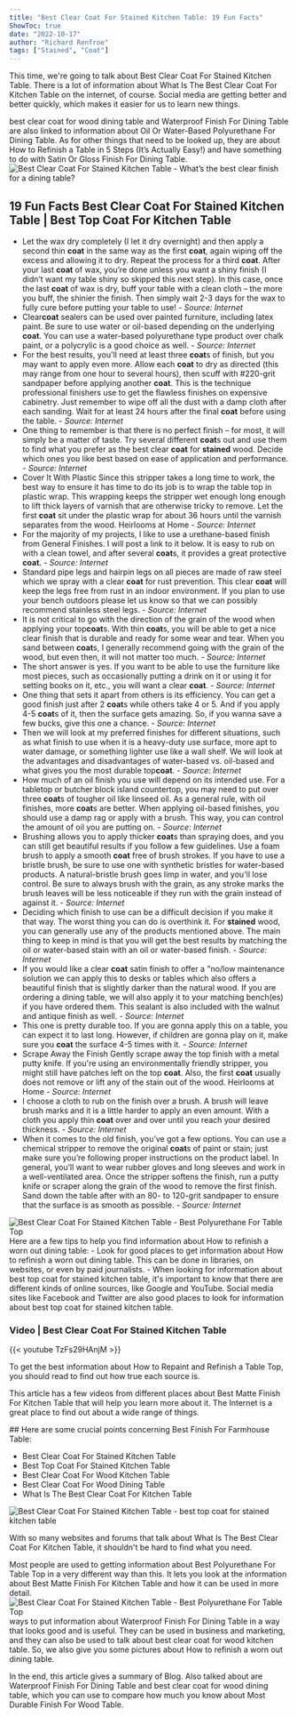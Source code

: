 ```yaml
---
title: "Best Clear Coat For Stained Kitchen Table: 19 Fun Facts"
ShowToc: true 
date: "2022-10-17"
author: "Richard Renfroe" 
tags: ["Stained", "Coat"]
---
```


	
This time, we're going to talk about Best Clear Coat For Stained Kitchen Table. There is a lot of information about What Is The Best Clear Coat For Kitchen Table on the internet, of course. Social media are getting better and better quickly, which makes it easier for us to learn new things.

best clear coat for wood dining table and Waterproof Finish For Dining Table are also linked to information about Oil Or Water-Based Polyurethane For Dining Table. As for other things that need to be looked up, they are about How to Refinish a Table in 5 Steps (It’s Actually Easy!) and have something to do with Satin Or Gloss Finish For Dining Table.
<img loading="lazy" src="https://i.pinimg.com/736x/7c/81/97/7c8197f82c443fe948182d2bf48e2890.jpg" onerror="this.onerror=null;this.src='https://blogger.googleusercontent.com/img/a/AVvXsEhe7F7TRXHtjiKvHb5vS7DmnxvpHiDyoYyYvm1nHB3Qp2_w3BnM6A2eq4v7FYxCC9bfZt3a9vIMtAYEKUiaDQbHMg-ViyGmRIj39MLp0bGFfgfYw1Dc9q_H-T0wiTm3l0Uq42dETrN9eC8aGJ9_IORZsxST1AcLR7np1koOfcc7tnHa4S8Mwz_xD9d0=s16000';" alt="Best Clear Coat For Stained Kitchen Table - What’s the best clear finish for a dining table?" >

## 19 Fun Facts Best Clear Coat For Stained Kitchen Table | Best Top Coat For Kitchen Table
-   Let the wax dry completely (I let it dry overnight) and then apply a second thin **coat** in the same way as the first **coat**, again wiping off the excess and allowing it to dry. Repeat the process for a third **coat**. After your last **coat** of wax, you’re done unless you want a shiny finish (I didn’t want my table shiny so skipped this next step). In this case, once the last **coat** of wax is dry, buff your table with a clean cloth – the more you buff, the shinier the finish. Then simply wait 2-3 days for the wax to fully cure before putting your table to use! - <cite>Source: Internet</cite>
-   Clear**coat** sealers can be used over painted furniture, including latex paint. Be sure to use water or oil-based depending on the underlying **coat**. You can use a water-based polyurethane type product over chalk paint, or a polycrylic is a good choice as well. - <cite>Source: Internet</cite>
-   For the best results, you'll need at least three **coat**s of finish, but you may want to apply even more. Allow each **coat** to dry as directed (this may range from one hour to several hours), then scuff with #220-grit sandpaper before applying another **coat**. This is the technique professional finishers use to get the flawless finishes on expensive cabinetry. Just remember to wipe off all the dust with a damp cloth after each sanding. Wait for at least 24 hours after the final **coat** before using the table. - <cite>Source: Internet</cite>
-   One thing to remember is that there is no perfect finish – for most, it will simply be a matter of taste. Try several different **coat**s out and use them to find what you prefer as the best clear **coat** for **stained** wood. Decide which ones you like best based on ease of application and performance. - <cite>Source: Internet</cite>
-   Cover It With Plastic Since this stripper takes a long time to work, the best way to ensure it has time to do its job is to wrap the table top in plastic wrap. This wrapping keeps the stripper wet enough long enough to lift thick layers of varnish that are otherwise tricky to remove. Let the first **coat** sit under the plastic wrap for about 36 hours until the varnish separates from the wood. Heirlooms at Home - <cite>Source: Internet</cite>
-   For the majority of my projects, I like to use a urethane-based finish from General Finishes. I will post a link to it below. It is easy to rub on with a clean towel, and after several **coat**s, it provides a great protective **coat**. - <cite>Source: Internet</cite>
-   Standard pipe legs and hairpin legs on all pieces are made of raw steel which we spray with a clear **coat** for rust prevention. This clear **coat** will keep the legs free from rust in an indoor environment. If you plan to use your bench outdoors please let us know so that we can possibly recommend stainless steel legs. - <cite>Source: Internet</cite>
-   It is not critical to go with the direction of the grain of the wood when applying your top**coat**s. With thin **coat**s, you will be able to get a nice clear finish that is durable and ready for some wear and tear. When you sand between **coat**s, I generally recommend going with the grain of the wood, but even then, it will not matter too much. - <cite>Source: Internet</cite>
-   The short answer is yes. If you want to be able to use the furniture like most pieces, such as occasionally putting a drink on it or using it for setting books on it, etc., you will want a clear **coat**. - <cite>Source: Internet</cite>
-   One thing that sets it apart from others is its efficiency. You can get a good finish just after 2 **coat**s while others take 4 or 5. And if you apply 4-5 **coat**s of it, then the surface gets amazing. So, if you wanna save a few bucks, give this one a chance. - <cite>Source: Internet</cite>
-   Then we will look at my preferred finishes for different situations, such as what finish to use when it is a heavy-duty use surface, more apt to water damage, or something lighter use like a wall shelf. We will look at the advantages and disadvantages of water-based vs. oil-based and what gives you the most durable top**coat**. - <cite>Source: Internet</cite>
-   How much of an oil finish you use will depend on its intended use. For a tabletop or butcher block island countertop, you may need to put over three **coat**s of tougher oil like linseed oil. As a general rule, with oil finishes, more **coat**s are better. When applying oil-based finishes, you should use a damp rag or apply with a brush. This way, you can control the amount of oil you are putting on. - <cite>Source: Internet</cite>
-   Brushing allows you to apply thicker **coat**s than spraying does, and you can still get beautiful results if you follow a few guidelines. Use a foam brush to apply a smooth **coat** free of brush strokes. If you have to use a bristle brush, be sure to use one with synthetic bristles for water-based products. A natural-bristle brush goes limp in water, and you'll lose control. Be sure to always brush with the grain, as any stroke marks the brush leaves will be less noticeable if they run with the grain instead of against it. - <cite>Source: Internet</cite>
-   Deciding which finish to use can be a difficult decision if you make it that way. The worst thing you can do is overthink it. For **stained** wood, you can generally use any of the products mentioned above. The main thing to keep in mind is that you will get the best results by matching the oil or water-based stain with an oil or water-based finish. - <cite>Source: Internet</cite>
-   If you would like a clear **coat** satin finish to offer a "no/low maintenance solution we can apply this to desks or tables which also offers a beautiful finish that is slightly darker than the natural wood. If you are ordering a dining table, we will also apply it to your matching bench(es) if you have ordered them. This sealant is also included with the walnut and antique finish as well. - <cite>Source: Internet</cite>
-   This one is pretty durable too. If you are gonna apply this on a table, you can expect it to last long. However, if children are gonna play on it, make sure you **coat** the surface 4-5 times with it. - <cite>Source: Internet</cite>
-   Scrape Away the Finish Gently scrape away the top finish with a metal putty knife. If you're using an environmentally friendly stripper, you might still have patches left on the top **coat**. Also, the first **coat** usually does not remove or lift any of the stain out of the wood. Heirlooms at Home - <cite>Source: Internet</cite>
-   I choose a cloth to rub on the finish over a brush. A brush will leave brush marks and it is a little harder to apply an even amount. With a cloth you apply thin **coat** over and over until you reach your desired thickness. - <cite>Source: Internet</cite>
-   When it comes to the old finish, you’ve got a few options. You can use a chemical stripper to remove the original **coat**s of paint or stain; just make sure you’re following proper instructions on the product label. In general, you’ll want to wear rubber gloves and long sleeves and work in a well-ventilated area. Once the stripper softens the finish, run a putty knife or scraper along the grain of the wood to remove the first finish. Sand down the table after with an 80- to 120-grit sandpaper to ensure that the surface is as smooth as possible. - <cite>Source: Internet</cite>


<img loading="lazy" src="https://i.pinimg.com/originals/7b/01/73/7b017391a24dc3462b45c9561d9d4f63.jpg" onerror="this.onerror=null;this.src='https://blogger.googleusercontent.com/img/a/AVvXsEhe7F7TRXHtjiKvHb5vS7DmnxvpHiDyoYyYvm1nHB3Qp2_w3BnM6A2eq4v7FYxCC9bfZt3a9vIMtAYEKUiaDQbHMg-ViyGmRIj39MLp0bGFfgfYw1Dc9q_H-T0wiTm3l0Uq42dETrN9eC8aGJ9_IORZsxST1AcLR7np1koOfcc7tnHa4S8Mwz_xD9d0=s16000';" alt="Best Clear Coat For Stained Kitchen Table - Best Polyurethane For Table Top" >
Here are a few tips to help you find information about How to refinish a worn out dining table:
- Look for good places to get information about How to refinish a worn out dining table. This can be done in libraries, on websites, or even by paid journalists.
- When looking for information about best top coat for stained kitchen table, it's important to know that there are different kinds of online sources, like Google and YouTube. Social media sites like Facebook and Twitter are also good places to look for information about best top coat for stained kitchen table.

### Video | Best Clear Coat For Stained Kitchen Table
{{< youtube TzFs29HAnjM >}} 

To get the best information about How to Repaint and Refinish a Table Top, you should read to find out how true each source is.

This article has a few videos from different places about Best Matte Finish For Kitchen Table that will help you learn more about it. The Internet is a great place to find out about a wide range of things.
<script async="async" data-cfasync="false" src="//normallydemandedalter.com/fe63df3c5408708b15d8dc3d9b206b31/invoke.js"></script>
<div id="container-fe63df3c5408708b15d8dc3d9b206b31"></div>
## Here are some crucial points concerning Best Finish For Farmhouse Table:

- Best Clear Coat For Stained Kitchen Table
- Best Top Coat For Stained Kitchen Table
- Best Clear Coat For Wood Kitchen Table
- Best Clear Coat For Wood Dining Table
- What Is The Best Clear Coat For Kitchen Table

 <img loading="lazy" src="http://2.bp.blogspot.com/-aj2j3plZvyk/UtDBRO3YuKI/AAAAAAAACkk/nZUDS8B6BlI/s1600/IndustrialFarmhouseTable3.jpg" onerror="this.onerror=null;this.src='https://blogger.googleusercontent.com/img/a/AVvXsEhe7F7TRXHtjiKvHb5vS7DmnxvpHiDyoYyYvm1nHB3Qp2_w3BnM6A2eq4v7FYxCC9bfZt3a9vIMtAYEKUiaDQbHMg-ViyGmRIj39MLp0bGFfgfYw1Dc9q_H-T0wiTm3l0Uq42dETrN9eC8aGJ9_IORZsxST1AcLR7np1koOfcc7tnHa4S8Mwz_xD9d0=s16000';" alt="Best Clear Coat For Stained Kitchen Table - best top coat for stained kitchen table" >

With so many websites and forums that talk about What Is The Best Clear Coat For Kitchen Table, it shouldn't be hard to find what you need.

Most people are used to getting information about Best Polyurethane For Table Top in a very different way than this. It lets you look at the information about Best Matte Finish For Kitchen Table and how it can be used in more detail.
<img loading="lazy" src="https://i.pinimg.com/originals/97/e7/0d/97e70d84619a934c22494279ae8e2905.jpg" onerror="this.onerror=null;this.src='https://blogger.googleusercontent.com/img/a/AVvXsEhe7F7TRXHtjiKvHb5vS7DmnxvpHiDyoYyYvm1nHB3Qp2_w3BnM6A2eq4v7FYxCC9bfZt3a9vIMtAYEKUiaDQbHMg-ViyGmRIj39MLp0bGFfgfYw1Dc9q_H-T0wiTm3l0Uq42dETrN9eC8aGJ9_IORZsxST1AcLR7np1koOfcc7tnHa4S8Mwz_xD9d0=s16000';" alt="Best Clear Coat For Stained Kitchen Table - Best Polyurethane For Table Top" >
ways to put information about Waterproof Finish For Dining Table in a way that looks good and is useful. They can be used in business and marketing, and they can also be used to talk about best clear coat for wood kitchen table. So, we also give you some pictures about How to refinish a worn out dining table.

In the end, this article gives a summary of Blog. Also talked about are Waterproof Finish For Dining Table and best clear coat for wood dining table, which you can use to compare how much you know about Most Durable Finish For Wood Table.
	
	

